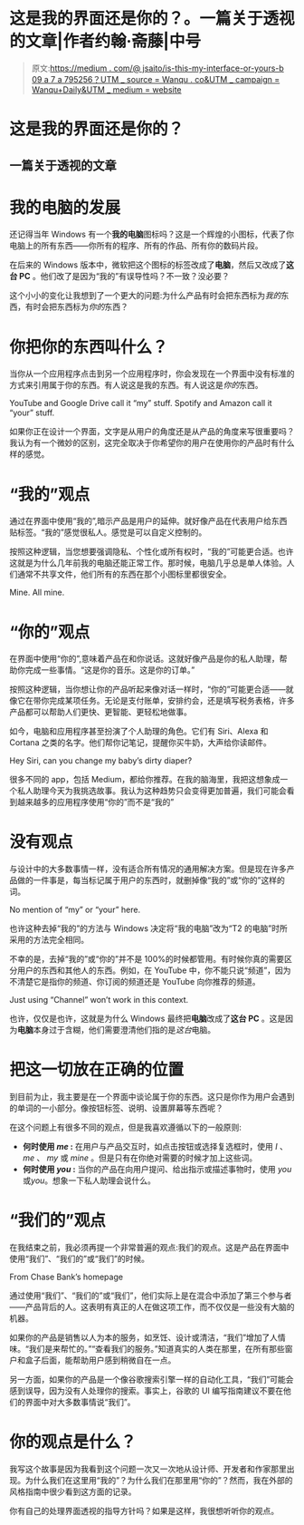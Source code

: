 # 这是我的界面还是你的？。一篇关于透视的文章|作者约翰·斋藤|中号

> 原文:[https://medium . com/@ jsaito/is-this-my-interface-or-yours-b 09 a 7 a 795256？UTM _ source = Wanqu . co&UTM _ campaign = Wanqu+Daily&UTM _ medium = website](https://medium.com/@jsaito/is-this-my-interface-or-yours-b09a7a795256?utm_source=wanqu.co&utm_campaign=Wanqu+Daily&utm_medium=website)

# 这是我的界面还是你的？

## 一篇关于透视的文章



# 我的电脑的发展

还记得当年 Windows 有一个**我的电脑**图标吗？这是一个辉煌的小图标，代表了你电脑上的所有东西——你所有的程序、所有的作品、所有你的数码片段。

在后来的 Windows 版本中，微软把这个图标的标签改成了**电脑**，然后又改成了**这台 PC** 。他们改了是因为“我的”有误导性吗？不一致？没必要？



这个小小的变化让我想到了一个更大的问题:为什么产品有时会把东西标为*我的*东西，有时会把东西标为*你的*东西？

# 你把你的东西叫什么？

当你从一个应用程序点击到另一个应用程序时，你会发现在一个界面中没有标准的方式来引用属于你的东西。有人说这是我的东西。有人说这是*你的*东西。



YouTube and Google Drive call it “my” stuff. Spotify and Amazon call it “your” stuff.



如果你正在设计一个界面，文字是从用户的角度还是从产品的角度来写很重要吗？我认为有一个微妙的区别，这完全取决于你希望你的用户在使用你的产品时有什么样的感觉。

# “我的”观点

通过在界面中使用“我的”,暗示产品是用户的延伸。就好像产品在代表用户给东西贴标签。“我的”感觉很私人。感觉是可以自定义控制的。

按照这种逻辑，当您想要强调隐私、个性化或所有权时，“我的”可能更合适。也许这就是为什么几年前我的电脑还能正常工作。那时候，电脑几乎总是单人体验。人们通常不共享文件，他们所有的东西在那个小图标里都很安全。



Mine. All mine.



# “你的”观点

在界面中使用“你的”,意味着产品在和你说话。这就好像产品是你的私人助理，帮助你完成一些事情。“这是你的音乐。这是你的订单。”

按照这种逻辑，当你想让你的产品听起来像对话一样时，“你的”可能更合适——就像它在带你完成某项任务。无论是支付账单，安排约会，还是填写税务表格，许多产品都可以帮助人们更快、更智能、更轻松地做事。

如今，电脑和应用程序甚至扮演了个人助理的角色。它们有 Siri、Alexa 和 Cortana 之类的名字。他们帮你记笔记，提醒你买牛奶，大声给你读邮件。



Hey Siri, can you change my baby’s dirty diaper?



很多不同的 app，包括 Medium，都给你推荐。在我的脑海里，我把这想象成一个私人助理今天为我挑选故事。我认为这种趋势只会变得更加普遍，我们可能会看到越来越多的应用程序使用“你的”而不是“我的”

# 没有观点

与设计中的大多数事情一样，没有适合所有情况的通用解决方案。但是现在许多产品做的一件事是，每当标记属于用户的东西时，就删掉像“我的”或“你的”这样的词。



No mention of “my” or “your” here.



也许这种去掉“我的”的方法与 Windows 决定将“我的电脑”改为“T2 的电脑”时所采用的方法完全相同。

不幸的是，去掉“我的”或“你的”并不是 100%的时候都管用。有时候你真的需要区分用户的东西和其他人的东西。例如，在 YouTube 中，你不能只说“频道”，因为不清楚它是指你的频道、你订阅的频道还是 YouTube 向你推荐的频道。



Just using “Channel” won’t work in this context.



也许，仅仅是也许，这就是为什么 Windows 最终把**电脑**改成了**这台 PC** 。这是因为**电脑**本身过于含糊，他们需要澄清他们指的是*这台*电脑。

# 把这一切放在正确的位置

到目前为止，我主要是在一个界面中谈论属于你的东西。这只是你作为用户会遇到的单词的一小部分。像按钮标签、说明、设置屏幕等东西呢？

在这个问题上有很多不同的观点，但是我喜欢遵循以下的一般原则:

*   **何时使用 *me* :** 在用户与产品交互时，如点击按钮或选择复选框时，使用 *I* 、 *me* 、 *my* 或 *mine* 。但是只有在你绝对需要的时候才加上这些词。
*   **何时使用 *you* :** 当你的产品在向用户提问、给出指示或描述事物时，使用 *you* 或*you*。想象一下私人助理会说什么。



# “我们的”观点

在我结束之前，我必须再提一个非常普遍的观点:我们的观点。这是产品在界面中使用“我们”、“我们的”或“我们”的时候。



From Chase Bank’s homepage



通过使用“我们”、“我们的”或“我们”，他们实际上是在混合中添加了第三个参与者——产品背后的人。这表明有真正的人在做这项工作，而不仅仅是一些没有大脑的机器。

如果你的产品是销售以人为本的服务，如烹饪、设计或清洁，“我们”增加了人情味。“我们是来帮忙的。”“查看我们的服务。”知道真实的人类在那里，在所有那些窗户和盒子后面，能帮助用户感到稍微自在一点。

另一方面，如果你的产品是一个像谷歌搜索引擎一样的自动化工具，“我们”可能会感到误导，因为没有人处理你的搜索。事实上，谷歌的 UI 编写指南建议不要在他们的界面中对大多数事情说“我们”。

# 你的观点是什么？

我写这个故事是因为我看到这个问题一次又一次地从设计师、开发者和作家那里出现。为什么我们在这里用“我的”？为什么我们在那里用“你的”？然而，我在外部的风格指南中很少看到这方面的记录。

你有自己的处理界面透视的指导方针吗？如果是这样，我很想听听你的观点。





